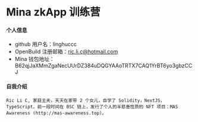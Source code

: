 # Mina zkApp 训练营

#### 个人信息

-   github 用户名：linghuccc
-   OpenBuild 注册邮箱：ric.li.c@hotmail.com
-   Mina 钱包地址：B62qjJaXMmZgaNecUUrDZ384uDQGYAAoTRTX7CAQ1YrBT6yo3gbzCCJ

#### 自我介绍

    Ric Li C, 家庭主夫，天天在家带 2 个女儿，自学了 Solidity，NextJS，TypeScript，前一段时间在 BSC 链上，发行了个人的半慈善性质的 NFT 项目：MAS Awareness (http://mas-awareness.top)。

